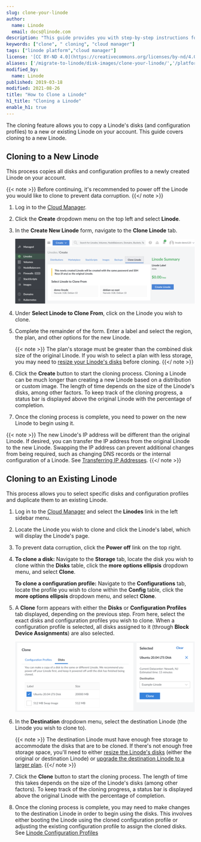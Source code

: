 ```yaml
---
slug: clone-your-linode
author:
  name: Linode
  email: docs@linode.com
description: "This guide provides you with step-by-step instructions for making additional copies of your Linode using the Linode Cloud Manager's clone feature."
keywords: ["clone", " cloning", "cloud manager"]
tags: ["linode platform","cloud manager"]
license: '[CC BY-ND 4.0](https://creativecommons.org/licenses/by-nd/4.0)'
aliases: ['/migrate-to-linode/disk-images/clone-your-linode/','/platform/disk-images/clone-your-linode/','/platform/disk-images/clone-your-linode-classic-manager/']
modified_by:
  name: Linode
published: 2019-03-18
modified: 2021-08-26
title: "How to Clone a Linode"
h1_title: "Cloning a Linode"
enable_h1: true
---
```


The cloning feature allows you to copy a Linode's disks (and configuration profiles) to a new or existing Linode on your account. This guide covers cloning to a new Linode.

## Cloning to a New Linode

This process copies all disks and configuration profiles to a newly created Linode on your account.

{{< note >}}
Before continuing, it's recommended to power off the Linode you would like to clone to prevent data corruption.
{{</ note >}}

1. Log in to the [Cloud Manager](https://cloud.linode.com).

1. Click the **Create** dropdown menu on the top left and select **Linode**.

1. In the **Create New Linode** form, navigate to the **Clone Linode** tab.

    ![Select the 'Clone Linode' tab to clone an existing Linode.](clone-linode-menu.png)

1. Under **Select Linode to Clone From**, click on the Linode you wish to clone.

1. Complete the remainder of the form. Enter a label and select the region, the plan, and other options for the new Linode.

   {{< note >}}
The plan's storage must be greater than the combined disk size of the original Linode. If you wish to select a plan with less storage, you may need to [resize your Linode's disks](/docs/guides/resize-a-linode-disk/) before cloning.
{{</ note >}}

1. Click the **Create** button to start the cloning process. Cloning a Linode can be much longer than creating a new Linode based on a distribution or custom image. The length of time depends on the size of the Linode's disks, among other factors. To keep track of the cloning progress, a status bar is displayed above the original Linode with the percentage of completion.

1. Once the cloning process is complete, you need to power on the new Linode to begin using it.

  {{< note >}}
The new Linode's IP address will be different than the original Linode. If desired, you can transfer the IP address from the original Linode to the new Linode. Swapping the IP address can prevent additional changes from being required, such as changing DNS records or the internal configuration of a Linode. See [Transferring IP Addresses](/docs/guides/managing-ip-addresses/#transferring-ip-addresses).
{{</ note >}}

## Cloning to an Existing Linode

This process allows you to select specific disks and configuration profiles and duplicate them to an existing Linode.

1. Log in to the [Cloud Manager](https://cloud.linode.com) and select the **Linodes** link in the left sidebar menu.

1. Locate the Linode you wish to clone and click the Linode's label, which will display the Linode's page.

1. To prevent data corruption, click the **Power off** link on the top right.

1. **To clone a disk:** Navigate to the **Storage** tab, locate the disk you wish to clone within the **Disks** table, click the **more options ellipsis** dropdown menu, and select **Clone**.

    **To clone a configuration profile:** Navigate to the **Configurations** tab, locate the profile you wish to clone within the **Config** table, click the **more options ellipsis** dropdown menu, and select **Clone**.

1. A **Clone** form appears with either the **Disks** or **Configuration Profiles** tab displayed, depending on the previous step. From here, select the exact disks and configuration profiles you wish to clone. When a configuration profile is selected, all disks assigned to it (through **Block Device Assignments**) are also selected.

    ![The Clone form in the Cloud Manager](linode-disk-clone.png)

1. In the **Destination** dropdown menu, select the destination Linode (the Linode you wish to clone to).

    {{< note >}}
The destination Linode must have enough free storage to accommodate the disks that are to be cloned. If there's not enough free storage space, you'll need to either [resize the Linode's disks](/docs/guides/resize-a-linode-disk/) (either the original or destination Linode) or [upgrade the destination Linode to a larger plan](/docs/guides/resizing-a-linode/).
{{</ note >}}

1. Click the **Clone** button to start the cloning process. The length of time this takes depends on the size of the Linode's disks (among other factors). To keep track of the cloning progress, a status bar is displayed above the original Linode with the percentage of completion.

1. Once the cloning process is complete, you may need to make changes to the destination Linode in order to begin using the disks. This involves either booting the Linode using the cloned configuration profile or adjusting the existing configuration profile to assign the cloned disks. See [Linode Configuration Profiles](/docs/guides/linode-configuration-profiles/)